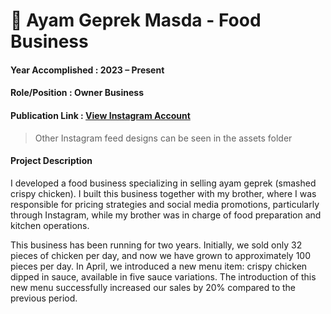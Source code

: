 # 🍗 Ayam Geprek Masda - Food Business
#### Year Accomplished : 2023 – Present
#### Role/Position : Owner Business
#### Publication Link : [View Instagram Account](https://www.instagram.com/geprek.masda/)
> Other Instagram feed designs can be seen in the assets folder
#### Project Description
I developed a food business specializing in selling ayam geprek (smashed crispy chicken). I built this business together with my brother, where I was responsible for pricing strategies and social media promotions, particularly through Instagram, while my brother was in charge of food preparation and kitchen operations.

This business has been running for two years. Initially, we sold only 32 pieces of chicken per day, and now we have grown to approximately 100 pieces per day. In April, we introduced a new menu item: crispy chicken dipped in sauce, available in five sauce variations. The introduction of this new menu successfully increased our sales by 20% compared to the previous period.
